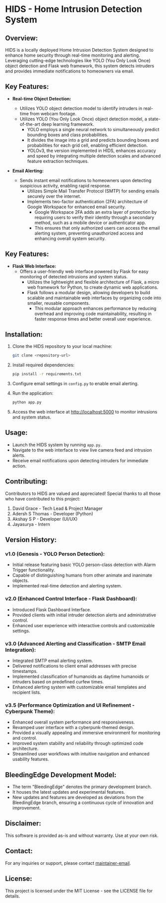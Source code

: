 # HIDS - Home Intrusion Detection System

## Overview:

HIDS is a locally deployed Home Intrusion Detection System designed to enhance home security through real-time monitoring and alerting. Leveraging cutting-edge technologies like YOLO (You Only Look Once) object detection and Flask web framework, this system detects intruders and provides immediate notifications to homeowners via email.

## Key Features:

- **Real-time Object Detection:** 
  - Utilizes YOLO object detection model to identify intruders in real-time from webcam footage.
  - Utilizes YOLO (You Only Look Once) object detection model, a state-of-the-art deep learning framework.
    - YOLO employs a single neural network to simultaneously predict bounding boxes and class probabilities.
    - It divides the image into a grid and predicts bounding boxes and probabilities for each grid cell, enabling efficient detection.
    - YOLOv3, the version implemented in HIDS, enhances accuracy and speed by integrating multiple detection scales and advanced feature extraction techniques.
  
- **Email Alerting:**
  - Sends instant email notifications to homeowners upon detecting suspicious activity, enabling rapid response.
    - Utilizes Simple Mail Transfer Protocol (SMTP) for sending emails securely over the internet.
    - Implements two-factor authentication (2FA) architecture of Google Workspace for enhanced email security.
      - Google Workspace 2FA adds an extra layer of protection by requiring users to verify their identity through a secondary method, such as a mobile device or authenticator app.
      - This ensures that only authorized users can access the email alerting system, preventing unauthorized access and enhancing overall system security.

  
## Key Features:

- **Flask Web Interface:**
  - Offers a user-friendly web interface powered by Flask for easy monitoring of detected intrusions and system status.
    - Utilizes the lightweight and flexible architecture of Flask, a micro web framework for Python, to create dynamic web applications.
    - Flask follows a modular design, allowing developers to build scalable and maintainable web interfaces by organizing code into smaller, reusable components.
      - This modular approach enhances performance by reducing overhead and improving code maintainability, resulting in faster response times and better overall user experience.


## Installation:

1. Clone the HIDS repository to your local machine:

    ```bash
    git clone <repository-url>
    ```

2. Install required dependencies:

    ```bash
    pip install -r requirements.txt
    ```

3. Configure email settings in `config.py` to enable email alerting.

4. Run the application:

    ```bash
    python app.py
    ```

5. Access the web interface at [http://localhost:5000](http://localhost:5000) to monitor intrusions and system status.

## Usage:

- Launch the HIDS system by running `app.py`.
- Navigate to the web interface to view live camera feed and intrusion alerts.
- Receive email notifications upon detecting intruders for immediate action.

## Contributing:

Contributors to HIDS are valued and appreciated! Special thanks to all those who have contributed to this project:

1. David Grace - Tech Lead & Project Manager
2. Adersh S Thomas - Developer (Python)
3. Akshay S P - Developer (UI/UX)
4. Jayasurya - Intern

## Version History:
### v1.0 (Genesis - YOLO Person Detection):
- Initial release featuring basic YOLO person-class detection with Alarm Trigger functionality.
- Capable of distinguishing humans from other animate and inanimate objects.
- Implemented real-time detection and alerting system.

### v2.0 (Enhanced Control Interface - Flask Dashboard):
- Introduced Flask Dashboard Interface.
- Provided clients with initial intruder detection alerts and administrative control.
- Enhanced user experience with interactive controls and customizable settings.

### v3.0 (Advanced Alerting and Classification - SMTP Email Integration):
- Integrated SMTP email alerting system.
- Delivered notifications to client email addresses with precise timestamps.
- Implemented classification of humanoids as daytime humanoids or intruders based on predefined curfew times.
- Enhanced alerting system with customizable email templates and recipient lists.

### v3.5 (Performance Optimization and UI Refinement - Cyberpunk Theme):
- Enhanced overall system performance and responsiveness.
- Revamped user interface with a cyberpunk-themed design.
- Provided a visually appealing and immersive environment for monitoring and control.
- Improved system stability and reliability through optimized code architecture.
- Streamlined user workflows with intuitive navigation and enhanced usability features.

## BleedingEdge Development Model:
- The term "BleedingEdge" denotes the primary development branch.
- It houses the latest updates and experimental features.
- New updates and features are developed as deviations from the BleedingEdge branch, ensuring a continuous cycle of innovation and improvement.

## Disclaimer:

This software is provided as-is and without warranty. Use at your own risk.

## Contact:

For any inquiries or support, please contact [maintainer-email](mailto:gecbhsender@gmail.com).

## License:

This project is licensed under the MIT License - see the LICENSE file for details.


